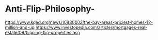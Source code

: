 # Anti-Flip-Philosophy-
https://www.kqed.org/news/10830002/the-bay-areas-priciest-homes-12-million-and-up https://www.investopedia.com/articles/mortgages-real-estate/08/flipping-flip-properties.asp
